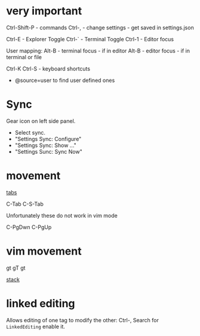 # very important

Ctrl-Shift-P - commands
Ctrl-, - change settings - get saved in settings.json

Ctrl-E - Explorer Toggle
Ctrl-` - Terminal Toggle
Ctrl-1 - Editor focus

User mapping:
Alt-B - terminal focus - if in editor
Alt-B - editor focus - if in terminal or file

Ctrl-K Ctrl-S - keyboard shortcuts
- @source=user to find user defined ones

# Sync

Gear icon on left side panel.
- Select sync.
- "Settings Sync: Configure"
- "Settings Sync: Show ..."
- "Settings Sunc: Sync Now"

# movement
[tabs](https://stackoverflow.com/questions/38957302/is-there-a-quick-change-tabs-function-in-visual-studio-code)

C-Tab
C-S-Tab

Unfortunately these do not work in vim mode

C-PgDwn
C-PgUp

# vim movement

gt
gT
<number>gt

[stack](https://stackoverflow.com/questions/38957302/is-there-a-quick-change-tabs-function-in-visual-studio-code)

# linked editing
<tag></tag>

Allows editing of one tag to modify the other:
Ctrl-,
Search for `LinkedEditing`
enable it.
